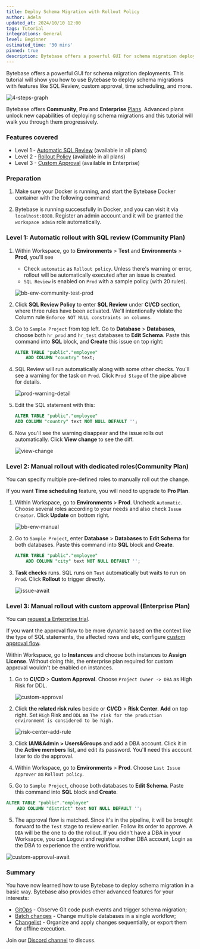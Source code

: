 ```yaml
---
title: Deploy Schema Migration with Rollout Policy
author: Adela
updated_at: 2024/10/10 12:00
tags: Tutorial
integrations: General
level: Beginner
estimated_time: '30 mins'
pinned: true
description: Bytebase offers a powerful GUI for schema migration deployments. This tutorial will show you how to use Bytebase to deploy schema migrations with features like SQL Review, custom approval, time scheduling, and more.
---
```


Bytebase offers a powerful GUI for schema migration deployments. This tutorial will show you how to use Bytebase to deploy schema migrations with features like SQL Review, custom approval, time scheduling, and more.

![4-steps-graph](/content/docs/tutorials/deploy-schema-migration/4-steps-graph.webp)

Bytebase offers **Community**, **Pro** and **Enterprise** [Plans](/pricing). Advanced plans
unlock new capabilities of deploying schema migrations and this tutorial will walk you through them progressively.

### Features covered

- Level 1 - [Automatic SQL Review](/docs/sql-review/overview/) (available in all plans)
- Level 2 - [Rollout Policy](/docs/administration/environment-policy/rollout-policy/) (available in all plans)
- Level 3 - [Custom Approval](/docs/administration/custom-approval/) (available in Enterprise)

### Preparation

1. Make sure your Docker is running, and start the Bytebase Docker container with the following command:

   <IncludeBlock url="/docs/get-started/install/terminal-docker-run-volume"></IncludeBlock>

1. Bytebase is running successfully in Docker, and you can visit it via `localhost:8080`. Register an admin account and it will be granted the `workspace admin` role automatically.

### Level 1: Automatic rollout with SQL review (Community Plan)

1. Within Workspace, go to **Environments** > **Test** and **Environments** > **Prod**, you'll see

   - Check `automatic` as `Rollout policy`. Unless there's warning or error, rollout will be automatically executed after an issue is created.
   - `SQL Review` is enabled on `Prod` with a sample policy (with 20 rules).

   ![bb-env-community-test-prod](/content/docs/tutorials/deploy-schema-migration/bb-env-community-test-prod.webp)

1. Click **SQL Review Policy** to enter **SQL Review** under **CI/CD** section, where three rules have been activated. We'll intentionally violate the Column rule `Enforce NOT NULL constraints on columns`.

1. Go to `Sample Project` from top left. Go to **Database** > **Databases**, choose both `hr_prod` and `hr_test` databases to **Edit Schema**. Paste this command into **SQL** block, and **Create** this issue on top right:

   ```sql
   ALTER TABLE "public"."employee"
       ADD COLUMN "country" text;
   ```

1. SQL Review will run automatically along with some other checks. You'll see a warning for the task on `Prod`. Click `Prod Stage` of the pipe above for details.

   ![prod-warning-detail](/content/docs/tutorials/deploy-schema-migration/prod-warning-detail.webp)

1. Edit the SQL statement with this:

   ```sql
   ALTER TABLE "public"."employee"
   ADD COLUMN "country" text NOT NULL DEFAULT '';
   ```

1. Now you'll see the warning disappear and the issue rolls out automatically. Click **View change** to see the diff.

   ![view-change](/content/docs/tutorials/deploy-schema-migration/view-change.webp)

### Level 2: Manual rollout with dedicated roles(Community Plan)

You can specify multiple pre-defined roles to manually roll out the change.

If you want **Time scheduling** feature, you will need to upgrade to **Pro Plan**.

1. Within Workspace, go to **Environments** > **Prod**. Uncheck `Automatic`. Choose several roles according to your needs and also check `Issue Creator`. Click **Update** on bottom right.

   ![bb-env-manual](/content/docs/tutorials/deploy-schema-migration/bb-env-manual.webp)

1. Go to `Sample Project`, enter **Database** > **Databases** to **Edit Schema** for both databases. Paste this command into **SQL** block and **Create**.

   ```sql
   ALTER TABLE "public"."employee"
       ADD COLUMN "city" text NOT NULL DEFAULT '';
   ```

1. **Task checks** runs. SQL runs on `Test` automatically but waits to run on `Prod`. Click **Rollout** to trigger directly.

   ![issue-await](/content/docs/tutorials/deploy-schema-migration/issue-await.webp)

### Level 3: Manual rollout with custom approval (Enterprise Plan)

<HintBlock type="info">

You can [request a Enterprise trial](/contact-us/).

</HintBlock>

If you want the approval flow to be more dynamic based on the context like the type of SQL statements, the affected rows and etc, configure [custom approval flow](/docs/administration/custom-approval/).

Within Workspace, go to **Instances** and choose both instances to **Assign License**. Without doing this, the enterprise plan required for custom approval wouldn't be enabled on instances.

1. Go to **CI/CD** > **Custom Approval**. Choose `Project Owner -> DBA` as High Risk for DDL.

   ![custom-approval](/content/docs/tutorials/deploy-schema-migration/custom-approval.webp)

2. Click **the related risk rules** beside or **CI/CD** > **Risk Center**. **Add** on top right. Set `High` Risk and `DDL` as `The risk for the production environment is considered to be high.`

   ![risk-center-add-rule](/content/docs/tutorials/deploy-schema-migration/risk-center-add-rule.webp)

3. Click **IAM&Admin > Users&Groups** and add a DBA account. Click it in the **Active members** list, and edit its password. You'll need this account later to do the approval.

4. Within Workspace, go to **Environments** > **Prod**. Choose `Last Issue Approver` as `Rollout policy`.

5. Go to `Sample Project`, choose both databases to **Edit Schema**. Paste this command into **SQL** block and **Create**.

```sql
ALTER TABLE "public"."employee"
    ADD COLUMN "district" text NOT NULL DEFAULT '';
```

5. The approval flow is matched. Since it's in the pipeline, it will be brought forward to the `Test` stage to review earlier. Follow its order to approve. A `DBA` will be the one to do the rollout. If you didn't have a DBA in your Worksapce, you can Logout and register another DBA account, Login as the DBA to experience the entire workflow.

![custom-approval-await](/content/docs/tutorials/deploy-schema-migration/custom-approval-await.webp)

### Summary

You have now learned how to use Bytebase to deploy schema migration in a basic way. Bytebase also provides other advanced features for your interests:

- [GitOps](/docs/vcs-integration/overview/) - Observe Git code push events and trigger schema migration;
- [Batch changes](/docs/change-database/batch-change/) - Change multiple databases in a single workflow;
- [Changelist](/docs/changelist/) - Organize and apply changes sequentially, or export them for offline execution.

Join our [Discord channel](https://discord.com/invite/huyw7gRsyA) to discuss.

